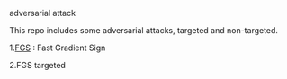adversarial attack

This repo includes some adversarial attacks, targeted and non-targeted.

1.[FGS](https://arxiv.org/abs/1412.6572) : Fast Gradient Sign

2.FGS targeted